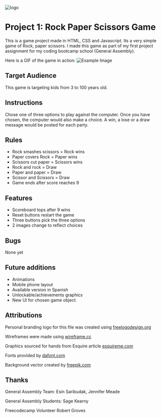 ![logo](https://user-images.githubusercontent.com/55994508/71867756-1cefd800-30d1-11ea-8dd0-f1920ee183d5.png)

# Project 1: Rock Paper Scissors Game

This is a game project made in HTML, CSS and Javascript. Its a very simple game of Rock, paper scissors. I made this game as part of my first project assignment for my coding bootcamp school (General Assembly).

Here is a GIF of the game in action:
![Example Image](/img/example.gif)

## Target Audience

This game is targeting kids from 3 to 100 years old.

## Instructions

Chose one of three options to play against the computer.
Once you have chosen, the computer would also make a choice.
A win, a lose or a draw message would be posted for each party.

## Rules

-   Rock smashes scissors = Rock wins
-   Paper covers Rock = Paper wins
-   Scissors cut paper = Scissors wins
-   Rock and rock = Draw
-   Paper and paper = Draw
-   Scissor and Scissors = Draw
-   Game ends after score reaches 9

## Features

-   Scoreboard tops after 9 wins
-   Reset buttons restart the game
-   Three buttons pick the three options
-   2 images change to reflect choices

## Bugs

None yet

## Future additions

-   Animations
-   Mobile phone layout
-   Available version in Spanish
-   Unlockable/achievements graphics
-   New UI for chosen game object.

## Attributions

Personal branding logo for this file was created using [freelogodesign.org](https://www.freelogodesign.org/)

Wireframes were made using [wireframe.cc](https://wireframe.cc/)

Graphics sourced for hands from Esquire article [esquireme.com](https://www.esquireme.com/content/20945-how-to-win-at-rock-paper-scissors)

Fonts provided by [dafont.com](https://www.dafont.com/)

Background vector created by [freepik.com](https://www.freepik.com/home)

## Thanks

General Assembly Team:
Esin Saribudak, Jennifer Meade

General Assembly Students:
Sage Kearny

Freecodecamp Volunteer
Robert Groves
